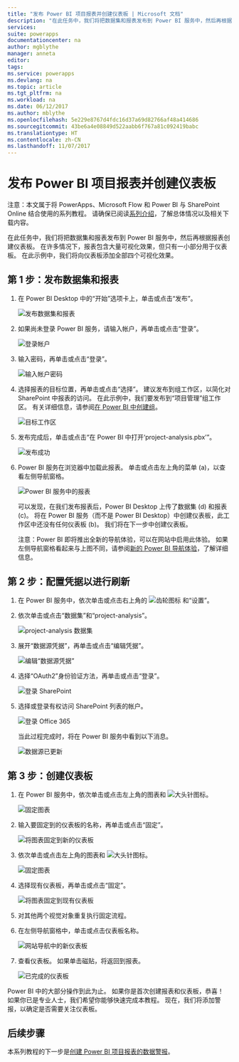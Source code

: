 ```yaml
---
title: "发布 Power BI 项目报表并创建仪表板 | Microsoft 文档"
description: "在此任务中，我们将把数据集和报表发布到 Power BI 服务中，然后再根据报表创建仪表板。"
services: 
suite: powerapps
documentationcenter: na
author: mgblythe
manager: anneta
editor: 
tags: 
ms.service: powerapps
ms.devlang: na
ms.topic: article
ms.tgt_pltfrm: na
ms.workload: na
ms.date: 06/12/2017
ms.author: mblythe
ms.openlocfilehash: 5e229e8767d4fdc16d37a69d82766af48a414686
ms.sourcegitcommit: 43be6a4e08849d522aabb6f767a81c092419babc
ms.translationtype: HT
ms.contentlocale: zh-CN
ms.lasthandoff: 11/07/2017
---
```

# <a name="publish-the-power-bi-project-report-and-create-a-dashboard"></a>发布 Power BI 项目报表并创建仪表板
注意：本文属于将 PowerApps、Microsoft Flow 和 Power BI 与 SharePoint Online 结合使用的系列教程。 请确保已阅读[系列介绍](sharepoint-scenario-intro.md)，了解总体情况以及相关下载内容。

在此任务中，我们将把数据集和报表发布到 Power BI 服务中，然后再根据报表创建仪表板。 在许多情况下，报表包含大量可视化效果，但只有一小部分用于仪表板。 在此示例中，我们将向仪表板添加全部四个可视化效果。

## <a name="step-1-publish-the-dataset-and-report"></a>第 1 步：发布数据集和报表
1. 在 Power BI Desktop 中的“开始”选项卡上，单击或点击“发布”。
   
    ![发布数据集和报表](./media/sharepoint-scenario-publish-report/06-01-01-publish.png)
2. 如果尚未登录 Power BI 服务，请输入帐户，再单击或点击“登录”。
   
    ![登录帐户](./media/sharepoint-scenario-publish-report/06-01-02-account.png)
3. 输入密码，再单击或点击“登录”。
   
    ![输入帐户密码](./media/sharepoint-scenario-publish-report/06-01-03-password.png)
4. 选择报表的目标位置，再单击或点击“选择”。 建议发布到组工作区，以简化对 SharePoint 中报表的访问。 在此示例中，我们要发布到“项目管理”组工作区。 有关详细信息，请参阅[在 Power BI 中创建组](https://powerbi.microsoft.com/documentation/powerbi-service-create-a-group-in-power-bi)。
   
    ![目标工作区](./media/sharepoint-scenario-publish-report/06-01-04-workspace.png)
5. 发布完成后，单击或点击“在 Power BI 中打开‘project-analysis.pbx’”。
   
    ![发布成功](./media/sharepoint-scenario-publish-report/06-01-05-open-report.png)
6. Power BI 服务在浏览器中加载此报表。 单击或点击左上角的菜单 (a)，以查看左侧导航窗格。
   
    ![Power BI 服务中的报表](./media/sharepoint-scenario-publish-report/06-01-06-service-report.png)
   
    可以发现，在我们发布报表后，Power BI Desktop 上传了数据集 (d) 和报表 (c)。 将在 Power BI 服务（而不是 Power BI Desktop）中创建仪表板，此工作区中还没有任何仪表板 (b)。 我们将在下一步中创建仪表板。
   
    注意：Power BI 即将推出全新的导航体验，可以在网站中启用此体验。 如果左侧导航窗格看起来与上图不同，请参阅[新的 Power BI 导航体验](https://powerbi.microsoft.com/documentation/powerbi-service-the-new-power-bi-experience)，了解详细信息。

## <a name="step-2-configure-credentials-for-refresh"></a>第 2 步：配置凭据以进行刷新
1. 在 Power BI 服务中，依次单击或点击右上角的 ![齿轮图标](./media/sharepoint-scenario-publish-report/icon-gear.png) 和“设置”。
2. 依次单击或点击“数据集”和“project-analysis”。
   
    ![project-analysis 数据集](./media/sharepoint-scenario-publish-report/06-01-07-dataset.png)
3. 展开“数据源凭据”，再单击或点击“编辑凭据”。
   
    ![编辑“数据源凭据”](./media/sharepoint-scenario-publish-report/06-01-08-credentials.png)
4. 选择“OAuth2”身份验证方法，再单击或点击“登录”。
   
    ![登录 SharePoint](./media/sharepoint-scenario-publish-report/06-01-09-sign-in.png)
5. 选择或登录有权访问 SharePoint 列表的帐户。
   
    ![登录 Office 365](./media/sharepoint-scenario-publish-report/06-01-10-account.png)
   
    当此过程完成时，将在 Power BI 服务中看到以下消息。
   
    ![数据源已更新](./media/sharepoint-scenario-publish-report/06-01-11-updated.png)

## <a name="step-3-create-a-dashboard"></a>第 3 步：创建仪表板
1. 在 Power BI 服务中，依次单击或点击左上角的图表和  ![大头针图标](./media/sharepoint-scenario-publish-report/icon-pin.png)。
   
    ![固定图表](./media/sharepoint-scenario-publish-report/06-01-12-pin-projected.png)
2. 输入要固定到的仪表板的名称，再单击或点击“固定”。
   
    ![将图表固定到新的仪表板](./media/sharepoint-scenario-publish-report/06-01-13-pin-new.png)
3. 依次单击或点击左上角的图表和  ![大头针图标](./media/sharepoint-scenario-publish-report/icon-pin.png)。
   
    ![固定图表](./media/sharepoint-scenario-publish-report/06-01-14-pin-variance.png)
4. 选择现有仪表板，再单击或点击“固定”。
   
    ![将图表固定到现有仪表板](./media/sharepoint-scenario-publish-report/06-01-15-pin-existing.png)
5. 对其他两个视觉对象重复执行固定流程。
6. 在左侧导航窗格中，单击或点击仪表板名称。
   
    ![网站导航中的新仪表板](./media/sharepoint-scenario-publish-report/06-01-16-dashboard-menu.png)
7. 查看仪表板。 如果单击磁贴，将返回到报表。
   
    ![已完成的仪表板](./media/sharepoint-scenario-publish-report/06-01-17-dashboard-completed.png)

Power BI 中的大部分操作到此为止。 如果你是首次创建报表和仪表板，恭喜！ 如果你已是专业人士，我们希望你能够快速完成本教程。 现在，我们将添加警报，以确定是否需要关注仪表板。

## <a name="next-steps"></a>后续步骤
本系列教程的下一步是[创建 Power BI 项目报表的数据警报](sharepoint-scenario-alerts-flow.md)。

